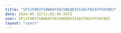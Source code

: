 ```yaml
---
title: "SP11F0R37S8W84F501VNEQ83S516CFN25YFXXV9D3"
date: 2024-05-31T11:03:49.597Z
user: SP11F0R37S8W84F501VNEQ83S516CFN25YFXXV9D3
layout: "users"
---
```

    